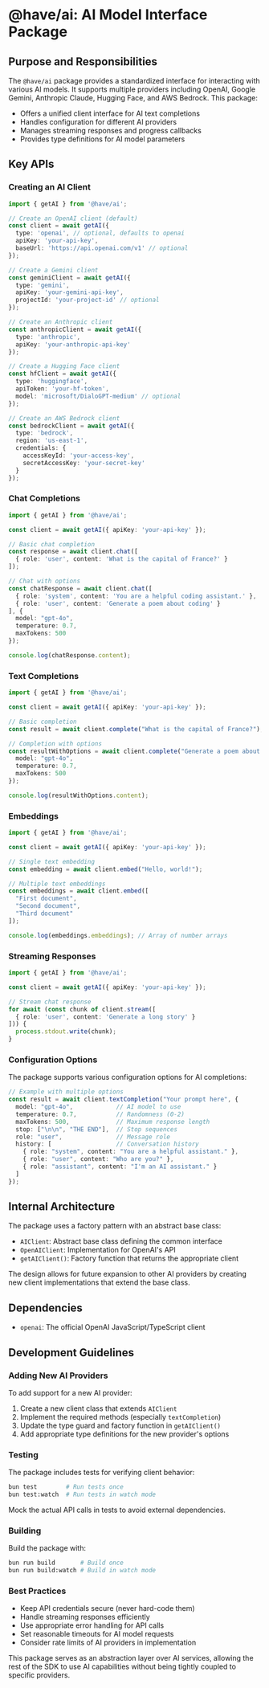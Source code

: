 # @have/ai: AI Model Interface Package

## Purpose and Responsibilities

The `@have/ai` package provides a standardized interface for interacting with various AI models. It supports multiple providers including OpenAI, Google Gemini, Anthropic Claude, Hugging Face, and AWS Bedrock. This package:

- Offers a unified client interface for AI text completions
- Handles configuration for different AI providers
- Manages streaming responses and progress callbacks
- Provides type definitions for AI model parameters

## Key APIs

### Creating an AI Client

```typescript
import { getAI } from '@have/ai';

// Create an OpenAI client (default)
const client = await getAI({
  type: 'openai', // optional, defaults to openai
  apiKey: 'your-api-key',
  baseUrl: 'https://api.openai.com/v1' // optional
});

// Create a Gemini client
const geminiClient = await getAI({
  type: 'gemini',
  apiKey: 'your-gemini-api-key',
  projectId: 'your-project-id' // optional
});

// Create an Anthropic client
const anthropicClient = await getAI({
  type: 'anthropic',
  apiKey: 'your-anthropic-api-key'
});

// Create a Hugging Face client
const hfClient = await getAI({
  type: 'huggingface',
  apiToken: 'your-hf-token',
  model: 'microsoft/DialoGPT-medium' // optional
});

// Create an AWS Bedrock client
const bedrockClient = await getAI({
  type: 'bedrock',
  region: 'us-east-1',
  credentials: {
    accessKeyId: 'your-access-key',
    secretAccessKey: 'your-secret-key'
  }
});
```

### Chat Completions

```typescript
import { getAI } from '@have/ai';

const client = await getAI({ apiKey: 'your-api-key' });

// Basic chat completion
const response = await client.chat([
  { role: 'user', content: 'What is the capital of France?' }
]);

// Chat with options
const chatResponse = await client.chat([
  { role: 'system', content: 'You are a helpful coding assistant.' },
  { role: 'user', content: 'Generate a poem about coding' }
], {
  model: "gpt-4o",
  temperature: 0.7,
  maxTokens: 500
});

console.log(chatResponse.content);
```

### Text Completions

```typescript
import { getAI } from '@have/ai';

const client = await getAI({ apiKey: 'your-api-key' });

// Basic completion
const result = await client.complete("What is the capital of France?");

// Completion with options
const resultWithOptions = await client.complete("Generate a poem about coding", {
  model: "gpt-4o",
  temperature: 0.7,
  maxTokens: 500
});

console.log(resultWithOptions.content);
```

### Embeddings

```typescript
import { getAI } from '@have/ai';

const client = await getAI({ apiKey: 'your-api-key' });

// Single text embedding
const embedding = await client.embed("Hello, world!");

// Multiple text embeddings
const embeddings = await client.embed([
  "First document",
  "Second document",
  "Third document"
]);

console.log(embeddings.embeddings); // Array of number arrays
```

### Streaming Responses

```typescript
import { getAI } from '@have/ai';

const client = await getAI({ apiKey: 'your-api-key' });

// Stream chat response
for await (const chunk of client.stream([
  { role: 'user', content: 'Generate a long story' }
])) {
  process.stdout.write(chunk);
}
```

### Configuration Options

The package supports various configuration options for AI completions:

```typescript
// Example with multiple options
const result = await client.textCompletion("Your prompt here", {
  model: "gpt-4o",            // AI model to use
  temperature: 0.7,           // Randomness (0-2)
  maxTokens: 500,             // Maximum response length
  stop: ["\n\n", "THE END"],  // Stop sequences
  role: "user",               // Message role
  history: [                  // Conversation history
    { role: "system", content: "You are a helpful assistant." },
    { role: "user", content: "Who are you?" },
    { role: "assistant", content: "I'm an AI assistant." }
  ]
});
```

## Internal Architecture

The package uses a factory pattern with an abstract base class:

- `AIClient`: Abstract base class defining the common interface
- `OpenAIClient`: Implementation for OpenAI's API
- `getAIClient()`: Factory function that returns the appropriate client

The design allows for future expansion to other AI providers by creating new client implementations that extend the base class.

## Dependencies

- `openai`: The official OpenAI JavaScript/TypeScript client

## Development Guidelines

### Adding New AI Providers

To add support for a new AI provider:

1. Create a new client class that extends `AIClient`
2. Implement the required methods (especially `textCompletion`)
3. Update the type guard and factory function in `getAIClient()`
4. Add appropriate type definitions for the new provider's options

### Testing

The package includes tests for verifying client behavior:

```bash
bun test        # Run tests once
bun test:watch  # Run tests in watch mode
```

Mock the actual API calls in tests to avoid external dependencies.

### Building

Build the package with:

```bash
bun run build       # Build once
bun run build:watch # Build in watch mode
```

### Best Practices

- Keep API credentials secure (never hard-code them)
- Handle streaming responses efficiently
- Use appropriate error handling for API calls
- Set reasonable timeouts for AI model requests
- Consider rate limits of AI providers in implementation

This package serves as an abstraction layer over AI services, allowing the rest of the SDK to use AI capabilities without being tightly coupled to specific providers.